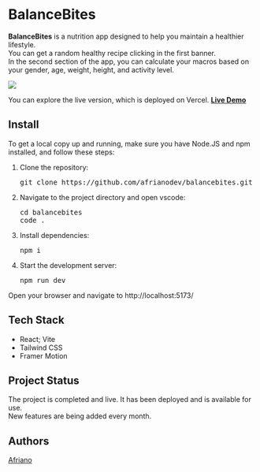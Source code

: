 <h1>BalanceBites</h1>
<p><strong>BalanceBites</strong> is a nutrition app designed to help you maintain a healthier lifestyle.<br>
You can get a random healthy recipe clicking in the first banner.<br>
In the second section of the app, you can calculate your macros based on your gender, age, weight, height, and activity level.</p>
<img src='https://i.giphy.com/media/v1.Y2lkPTc5MGI3NjExbzF0cDZua2lheXhvaHF2bmVwM2U3ZWE1bnU1Ymg0YWJ1b3EzdTU3aiZlcD12MV9pbnRlcm5hbF9naWZfYnlfaWQmY3Q9Zw/jb07WLXnyM6R7WNNHb/giphy.gif' alt'BalanceBites complete page'>
<p>You can explore the live version, which is deployed on Vercel. <strong><a href='https://balancebites.vercel.app/' target='_blank'>Live Demo</a></strong></p>
<h2>Install</h2>
<p>To get a local copy up and running, make sure you have Node.JS and npm installed, and follow these steps:</p>
<ol>
  <li>Clone the repository:<br>
  <pre>git clone https://github.com/afrianodev/balancebites.git</pre></li>
  <li>Navigate to the project directory and open vscode:<br>
  <pre>cd balancebites
code .</pre></li>
  <li>Install dependencies:<br>
  <pre>npm i</pre></li>
  <li>Start the development server:<br>
  <pre>npm run dev</pre></li>
</ol>
<p>Open your browser and navigate to http://localhost:5173/</p>
<h2>Tech Stack</h2>
<ul>
  <li>React; Vite</li>
  <li>Tailwind CSS</li>
  <li>Framer Motion</li>
</ul>
<h2>Project Status</h2>
<p>The project is completed and live. It has been deployed and is available for use.<br>New features are being added every month.</p>
<h2>Authors</h2>
<p><a href='https://portfolio-afrianodev.vercel.app' target='_blank'>Afriano</a></p>
